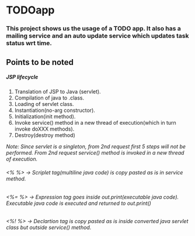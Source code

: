 # TODOapp

### This project shows us the usage of a TODO app. It also has a mailing service and an auto update service which updates task status wrt time.
## Points to be noted
##### JSP lifecycle  

1) Translation of JSP to Java (servlet).  
2) Compilation of java to .class.  
3) Loading of servlet class.  
4) Instantiation(no-arg constructor).  
5) Initialization(init method).  
6) Invoke service() method in a new thread of execution(which in turn invoke doXXX methods).  
7) Destroy(destroy method)  

*Note: Since servlet is a singleton, from 2nd request first 5 steps will not be performed. From 2nd request service() method is invoked in a new thread of execution.*  

###### <% %>  -> Scriplet tag(multiline java code) is copy pasted as is in service method.  
###### <%= %> -> Expression tag goes inside out.print(executable java code). Executable java code is executed and returned to out.print()  
###### <%! %> -> Declartion tag is copy pasted as is inside converted java servlet class but outside service() method.  
